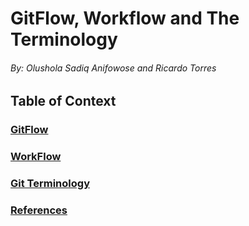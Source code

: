 # **GitFlow, Workflow and The Terminology**
###### By: Olushola Sadiq Anifowose and Ricardo Torres 
## **Table of Context** 

### [**GitFlow**](/GitF.md)

### [**WorkFlow**](/WorkF.md)

### [**Git Terminology**](/GitT.md) 

### [**References**](/Ref.md)